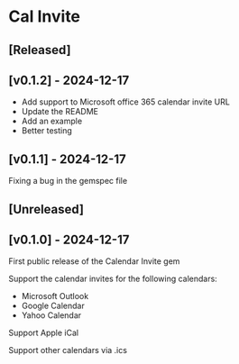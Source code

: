 # Cal Invite

## [Released]

## [v0.1.2] - 2024-12-17

- Add support to Microsoft office 365 calendar invite URL
- Update the README
- Add an example
- Better testing

## [v0.1.1] - 2024-12-17

Fixing a bug in the gemspec file

## [Unreleased]

## [v0.1.0] - 2024-12-17

First public release of the Calendar Invite gem

Support the calendar invites for the following calendars:

- Microsoft Outlook
- Google Calendar
- Yahoo Calendar

Support Apple iCal

Support other calendars via .ics
